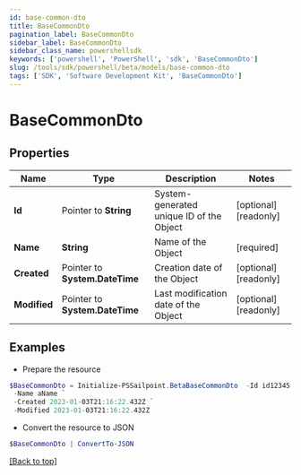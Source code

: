 ```yaml
---
id: base-common-dto
title: BaseCommonDto
pagination_label: BaseCommonDto
sidebar_label: BaseCommonDto
sidebar_class_name: powershellsdk
keywords: ['powershell', 'PowerShell', 'sdk', 'BaseCommonDto'] 
slug: /tools/sdk/powershell/beta/models/base-common-dto
tags: ['SDK', 'Software Development Kit', 'BaseCommonDto']
---
```



# BaseCommonDto

## Properties

Name | Type | Description | Notes
------------ | ------------- | ------------- | -------------
**Id** |  Pointer to **String** | System-generated unique ID of the Object | [optional] [readonly] 
**Name** |  **String** | Name of the Object | [required]
**Created** |  Pointer to **System.DateTime** | Creation date of the Object | [optional] [readonly] 
**Modified** |  Pointer to **System.DateTime** | Last modification date of the Object | [optional] [readonly] 

## Examples

- Prepare the resource
```powershell
$BaseCommonDto = Initialize-PSSailpoint.BetaBaseCommonDto  -Id id12345 `
 -Name aName `
 -Created 2023-01-03T21:16:22.432Z `
 -Modified 2023-01-03T21:16:22.432Z
```

- Convert the resource to JSON
```powershell
$BaseCommonDto | ConvertTo-JSON
```


[[Back to top]](#) 

